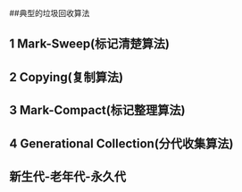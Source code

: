 
##典型的垃圾回收算法
## 1 Mark-Sweep(标记清楚算法)
## 2 Copying(复制算法)
## 3 Mark-Compact(标记整理算法)
## 4 Generational Collection(分代收集算法)
## 新生代-老年代-永久代